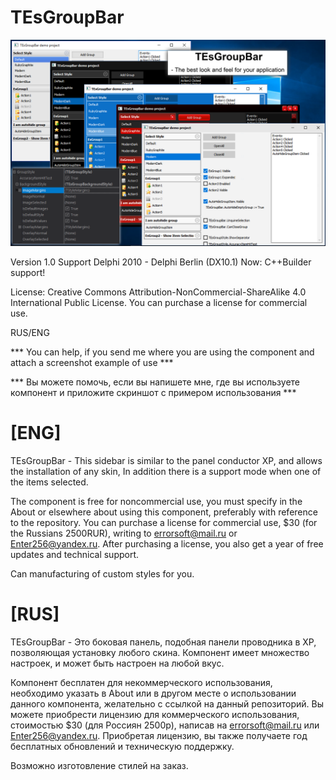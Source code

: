 # TEsGroupBar

![Logo](Logo.png)

Version 1.0
Support Delphi 2010 - Delphi Berlin (DX10.1)
Now: C++Builder support!

License: 
Creative Commons Attribution-NonCommercial-ShareAlike 4.0 International Public License.
You can purchase a license for commercial use.

RUS/ENG

*** You can help, if you send me where you are using the component and attach a screenshot example of use ***

*** Вы можете помочь, если вы напишете мне, где вы используете компонент и приложите скриншот с примером использования ***

[ENG]
====================================
TEsGroupBar - This sidebar is similar to the panel conductor XP, and allows the installation of any skin, In addition there is a support mode when one of the items selected.

The component is free for noncommercial use, you must specify in the About or elsewhere about using this component, preferably with reference to the repository. You can purchase a license for commercial use, $30 (for the Russians 2500RUR), writing to errorsoft@mail.ru or Enter256@yandex.ru.
After purchasing a license, you also get a year of free updates and technical support.

Can manufacturing of custom styles for you.

[RUS]
====================================
TEsGroupBar - Это боковая панель, подобная панели проводника в XP, позволяющая установку любого скина.
Компонент имеет множество настроек, и может быть настроен на любой вкус.

Компонент бесплатен для некоммерческого использования, необходимо указать в About или в другом месте 
о использовании данного компонента, желательно с ссылкой на данный репозиторий.
Вы можете приобрести лицензию для коммерческого использования, стоимостью $30 (для Россиян 2500р), написав на errorsoft@mail.ru или Enter256@yandex.ru.
Приобретая лицензию, вы также получаете год бесплатных обновлений и техническую поддержку.

Возможно изготовление стилей на заказ.
